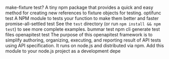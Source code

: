 make-fixture	test?	A tiny npm package that provides a quick and easy method for creating new references to fixture objects for testing.
optifunc	test	A NPM module to tests your function to make them better and faster
promise-all-settled	test	See the `test` directory (or run `npm install && npm test`) to see more complete examples.
bummar	test	npm cli generate test files
openapitest	test	The purpose of this openapitest framework is to simplify authoring, organizing, executing, and reporting result of API tests using API specification. It runs on node.js and distributed via npm. Add this module to your node.js project as a development depe
